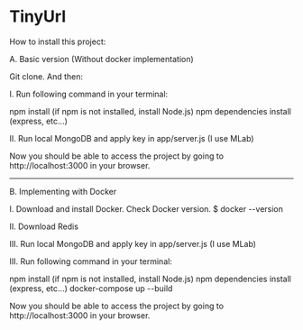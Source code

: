 # TinyUrl

How to install this project:

A. Basic version (Without docker implementation)

Git clone. And then:

I. Run following command in your terminal:

npm install (if npm is not installed, install Node.js)
npm dependencies install (express, etc...)

II. Run local MongoDB and apply key in app/server.js (I use MLab)

Now you should be able to access the project by going to http://localhost:3000 in your browser.

----------------------------------------------------------------------------------------------------

B. Implementing with Docker

I. Download and install Docker. Check Docker version.
$ docker --version

II. Download Redis

III. Run local MongoDB and apply key in app/server.js (I use MLab)

III. Run following command in your terminal:

npm install (if npm is not installed, install Node.js)
npm dependencies install (express, etc...)
docker-compose up --build

Now you should be able to access the project by going to http://localhost:3000 in your browser.
